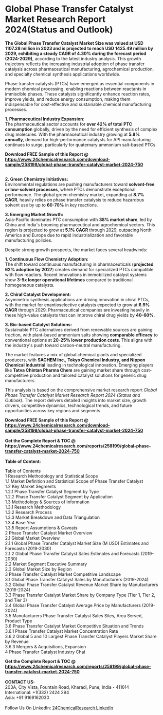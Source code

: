 <h1>Global Phase Transfer Catalyst Market Research Report 2024(Status and Outlook)</h1><p><strong>The Global Phase Transfer Catalyst Market Size was valued at USD 1107.28 million in 2023 and is projected to reach USD 1425.49 million by 2029, exhibiting a steady CAGR of 4.30% during the forecast period (2024-2029),</strong> according to the latest industry analysis. This growth trajectory reflects the increasing industrial adoption of phase transfer catalysis across pharmaceutical manufacturing, agrochemical production, and specialty chemical synthesis applications worldwide.</p><p>Phase transfer catalysts (PTCs) have emerged as essential components in modern chemical processing, enabling reactions between reactants in immiscible phases. These catalysts significantly enhance reaction rates, improve yields, and reduce energy consumption, making them indispensable for cost-effective and sustainable chemical manufacturing processes.</p><p><strong>1. Pharmaceutical Industry Expansion:</strong><br>
The pharmaceutical sector accounts for <strong>over 42% of total PTC consumption</strong> globally, driven by the need for efficient synthesis of complex drug molecules. With the pharmaceutical industry growing at <strong>5.8% annually</strong>, demand for high-performance catalysts for API manufacturing continues to surge, particularly for quaternary ammonium salt-based PTCs.</p><div><b>Download FREE Sample of this Report @ 
            <a href="https://www.24chemicalresearch.com/download-sample/258199/global-phase-transfer-catalyst-market-2024-750">
            https://www.24chemicalresearch.com/download-sample/258199/global-phase-transfer-catalyst-market-2024-750</a></b></div><br><p><strong>2. Green Chemistry Initiatives:</strong><br>
Environmental regulations are pushing manufacturers toward <strong>solvent-free or low-solvent processes</strong>, where PTCs demonstrate exceptional performance. The global green chemistry market, expanding at <strong>8.7% CAGR</strong>, heavily relies on phase transfer catalysis to reduce hazardous solvent use by up to <strong>60-70%</strong> in key reactions.</p><p><strong>3. Emerging Market Growth:</strong><br>
Asia-Pacific dominates PTC consumption with <strong>38% market share</strong>, led by China and India's booming pharmaceutical and agrochemical sectors. This region is projected to grow at <strong>5.1% CAGR</strong> through 2029, outpacing North America and Europe due to rapid industrialization and favorable manufacturing policies.</p><p>Despite strong growth prospects, the market faces several headwinds:</p><p><strong>1. Continuous Flow Chemistry Adoption:</strong><br>
The shift toward continuous manufacturing in pharmaceuticals (<strong>projected 62% adoption by 2027</strong>) creates demand for specialized PTCs compatible with flow reactors. Recent innovations in immobilized catalyst systems show <strong>3-5x longer operational lifetimes</strong> compared to traditional homogeneous catalysts.</p><p><strong>2. Chiral Catalyst Development:</strong><br>
Asymmetric synthesis applications are driving innovation in chiral PTCs, with the market for enantioselective catalysts expected to grow at <strong>6.9% CAGR</strong> through 2029. Pharmaceutical companies are investing heavily in these high-value catalysts that can improve chiral drug yields by <strong>40-60%</strong>.</p><p><strong>3. Bio-based Catalyst Solutions:</strong><br>
Sustainable PTC alternatives derived from renewable sources are gaining traction, with plant-based ammonium salts showing <strong>comparable efficacy</strong> to conventional options at <strong>20-25% lower production costs</strong>. This aligns with the industry's push toward carbon-neutral manufacturing.</p><p>The market features a mix of global chemical giants and specialized producers, with <strong>SACHEM Inc., Tokyo Chemical Industry, and Nippon Chemical Industrial</strong> leading in technological innovation. Emerging players like <strong>Tatva Chintan Pharma Chem</strong> are gaining market share through cost-competitive production and tailored catalyst solutions for generic drug manufacturers.</p><p>This analysis is based on the comprehensive market research report <em>Global Phase Transfer Catalyst Market Research Report 2024 (Status and Outlook)</em>. The report delivers detailed insights into market size, growth drivers, competitive dynamics, technological trends, and future opportunities across key regions and segments.</p><div><b>Download FREE Sample of this Report @ 
            <a href="https://www.24chemicalresearch.com/download-sample/258199/global-phase-transfer-catalyst-market-2024-750">
            https://www.24chemicalresearch.com/download-sample/258199/global-phase-transfer-catalyst-market-2024-750</a></b></div><br><div><b>Get the Complete Report & TOC @ 
            <a href="https://www.24chemicalresearch.com/reports/258199/global-phase-transfer-catalyst-market-2024-750">
            https://www.24chemicalresearch.com/reports/258199/global-phase-transfer-catalyst-market-2024-750</a></b></div><br>
            <b>Table of Content:</b><p>Table of Contents<br />
1 Research Methodology and Statistical Scope<br />
1.1 Market Definition and Statistical Scope of Phase Transfer Catalyst<br />
1.2 Key Market Segments<br />
1.2.1 Phase Transfer Catalyst Segment by Type<br />
1.2.2 Phase Transfer Catalyst Segment by Application<br />
1.3 Methodology & Sources of Information<br />
1.3.1 Research Methodology<br />
1.3.2 Research Process<br />
1.3.3 Market Breakdown and Data Triangulation<br />
1.3.4 Base Year<br />
1.3.5 Report Assumptions & Caveats<br />
2 Phase Transfer Catalyst Market Overview<br />
2.1 Global Market Overview<br />
2.1.1 Global Phase Transfer Catalyst Market Size (M USD) Estimates and Forecasts (2019-2030)<br />
2.1.2 Global Phase Transfer Catalyst Sales Estimates and Forecasts (2019-2030)<br />
2.2 Market Segment Executive Summary<br />
2.3 Global Market Size by Region<br />
3 Phase Transfer Catalyst Market Competitive Landscape<br />
3.1 Global Phase Transfer Catalyst Sales by Manufacturers (2019-2024)<br />
3.2 Global Phase Transfer Catalyst Revenue Market Share by Manufacturers (2019-2024)<br />
3.3 Phase Transfer Catalyst Market Share by Company Type (Tier 1, Tier 2, and Tier 3)<br />
3.4 Global Phase Transfer Catalyst Average Price by Manufacturers (2019-2024)<br />
3.5 Manufacturers Phase Transfer Catalyst Sales Sites, Area Served, Product Type<br />
3.6 Phase Transfer Catalyst Market Competitive Situation and Trends<br />
3.6.1 Phase Transfer Catalyst Market Concentration Rate<br />
3.6.2 Global 5 and 10 Largest Phase Transfer Catalyst Players Market Share by Revenue<br />
3.6.3 Mergers & Acquisitions, Expansion<br />
4 Phase Transfer Catalyst Industry Chai</p><div><b>Get the Complete Report & TOC @ 
            <a href="https://www.24chemicalresearch.com/reports/258199/global-phase-transfer-catalyst-market-2024-750">
            https://www.24chemicalresearch.com/reports/258199/global-phase-transfer-catalyst-market-2024-750</a></b></div><br><b>CONTACT US:</b><br>
            203A, City Vista, Fountain Road, Kharadi, Pune, India - 411014<br>
            International: +1(332) 2424 294<br>
            Asia: +91 9169162030 <br><br>
            Follow Us On LinkedIn: <a href="https://www.linkedin.com/company/24chemicalresearch/">24ChemicalResearch LinkedIn</a>